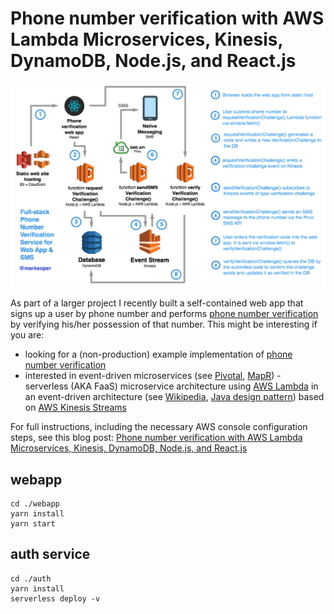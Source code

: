 # Phone number verification with AWS Lambda Microservices, Kinesis, DynamoDB, Node.js, and React.js

![AWS Lambda + CloudFront + Kinesis + DynamoDB architecture — phone number verification Web App & SMS](docs/phone-verification.png)

As part of a larger project I recently built a self-contained web app that signs up a user by phone number and performs [phone number verification](https://en.wikipedia.org/wiki/Telephone_number_verification) by verifying his/her possession of that number. This might be interesting if you are:
- looking for a (non-production) example implementation of [phone number verification](https://en.wikipedia.org/wiki/Telephone_number_verification)
- interested in event-driven microservices (see [Pivotal](https://content.pivotal.io/blog/messaging-patterns-for-event-driven-microservices), [MapR](https://www.google.com/url?sa=t&rct=j&q=&esrc=s&source=web&cd=1&ved=0ahUKEwjHm5_0sarWAhVEKiYKHdmyAX4QFggoMAA&url=https%3A%2F%2Fmapr.com%2Fblog%2Fevent-driven-microservices-patterns%2F&usg=AFQjCNEB28EtCwymkT9oDHULByhKXRjn3A)) - serverless (AKA FaaS) microservice architecture using [AWS Lambda](https://aws.amazon.com/lambda/) in an event-driven architecture (see [Wikipedia](https://en.wikipedia.org/wiki/Event-driven_architecture), [Java design pattern](https://github.com/iluwatar/java-design-patterns/tree/master/event-driven-architecture)) based on [AWS Kinesis Streams](https://docs.aws.amazon.com/streams/latest/dev/introduction.html)

For full instructions, including the necessary AWS console configuration steps, see this blog post: [Phone number verification with AWS Lambda Microservices, Kinesis, DynamoDB, Node.js, and React.js](https://medium.com/@marksoper/Phone-number)

## webapp

```
cd ./webapp
yarn install
yarn start
```

## auth service

```
cd ./auth
yarn install
serverless deploy -v
```